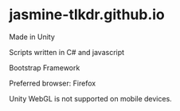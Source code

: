 # jasmine-tlkdr.github.io

Made in Unity

Scripts written in C# and javascript

Bootstrap Framework 

Preferred browser: Firefox

Unity WebGL is not supported on mobile devices.
